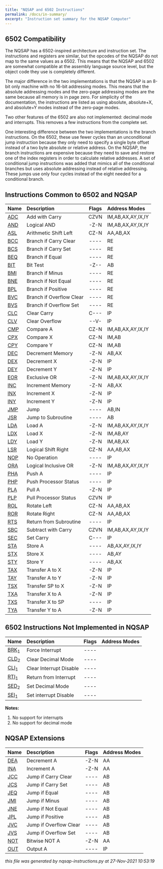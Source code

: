 ```yaml
---
title: "NQSAP and 6502 Instructions"
permalink: /docs/in-summary/
excerpt: "Instruction set summary for the NQSAP Computer"
---
```


## 6502 Compatibility

The NQSAP has a 6502-inspired architecture and instruction set.  The instructions and
registers are similar, but the opcodes of the NQSAP do not map to the same values as
a 6502.  This means that the NQSAP and 6502 are somewhat compatible at the assembly
language source level, but the object code they use is completely different.

The major difference in the two implementations is that the NQSAP is an 8-bit only machine
with no 16-bit addressing modes.  This means that the absolute addressing modes and the
zero-page addressing modes are the same because all memory is in page zero.  For
simplicity of the documentation, the instructions are listed as using absolute,
absolute+X, and absolute+Y modes instead of the zero-page modes.

Two other features of the 6502 are also not implemented: decimal mode and interrupts.
This removes a few instructions from the complete set.

One interesting difference between the two implementations is the branch instructions.
On the 6502, these use fewer cycles than an unconditional jump instruction because they
only need to specify a single byte offset instead of a two byte absolute or relative
address.  On the NQSAP, the branch instructions are expensive because they need to save
and restore one of the index registers in order to calculate relative addresses.  A set
of conditional jump instructions was added that mimics all of the conditional branches
but uses absolute addressing instead of relative addressing.  These jumps use only four
cycles instead of the eight needed for a conditional branch.

## Instructions Common to 6502 and NQSAP

|Name|Description|Flags|Address Modes|
|:---|:---|:---:|:---|
|[ADC](../in-details#adc)|Add with Carry|CZVN|IM,AB,AX,AY,IX,IY|
|[AND](../in-details#and)|Logical AND|-Z-N|IM,AB,AX,AY,IX,IY|
|[ASL](../in-details#asl)|Arithmetic Shift Left|CZ-N|AA,AB,AX|
|[BCC](../in-details#bcc)|Branch if Carry Clear|----|RE|
|[BCS](../in-details#bcs)|Branch if Carry Set|----|RE|
|[BEQ](../in-details#beq)|Branch if Equal|----|RE|
|[BIT](../in-details#bit)|Bit Test|-Z--|AB|
|[BMI](../in-details#bmi)|Branch if Minus|----|RE|
|[BNE](../in-details#bne)|Branch if Not Equal|----|RE|
|[BPL](../in-details#bpl)|Branch if Positive|----|RE|
|[BVC](../in-details#bvc)|Branch if Overflow Clear|----|RE|
|[BVS](../in-details#bvs)|Branch if Overflow Set|----|RE|
|[CLC](../in-details#clc)|Clear Carry|C---|IP|
|[CLV](../in-details#clv)|Clear Overflow|--V-|IP|
|[CMP](../in-details#cmp)|Compare A|CZ-N|IM,AB,AX,AY,IX,IY|
|[CPX](../in-details#cpx)|Compare X|CZ-N|IM,AB|
|[CPY](../in-details#cpy)|Compare Y|CZ-N|IM,AB|
|[DEC](../in-details#dec)|Decrement Memory|-Z-N|AB,AX|
|[DEX](../in-details#dex)|Decrement X|-Z-N|IP|
|[DEY](../in-details#dey)|Decrement Y|-Z-N|IP|
|[EOR](../in-details#eor)|Exclusive OR|-Z-N|IM,AB,AX,AY,IX,IY|
|[INC](../in-details#inc)|Increment Memory|-Z-N|AB,AX|
|[INX](../in-details#inx)|Increment X|-Z-N|IP|
|[INY](../in-details#iny)|Increment Y|-Z-N|IP|
|[JMP](../in-details#jmp)|Jump|----|AB,IN|
|[JSR](../in-details#jsr)|Jump to Subroutine|----|AB|
|[LDA](../in-details#lda)|Load A|-Z-N|IM,AB,AX,AY,IX,IY|
|[LDX](../in-details#ldx)|Load X|-Z-N|IM,AB,AY|
|[LDY](../in-details#ldy)|Load Y|-Z-N|IM,AB,AX|
|[LSR](../in-details#lsr)|Logical Shift Right|CZ-N|AA,AB,AX|
|[NOP](../in-details#nop)|No Operation|----|IP|
|[ORA](../in-details#ora)|Logical Inclusive OR|-Z-N|IM,AB,AX,AY,IX,IY|
|[PHA](../in-details#pha)|Push A|----|IP|
|[PHP](../in-details#php)|Push Processor Status|----|IP|
|[PLA](../in-details#pla)|Pull A|-Z-N|IP|
|[PLP](../in-details#plp)|Pull Processor Status|CZVN|IP|
|[ROL](../in-details#rol)|Rotate Left|CZ-N|AA,AB,AX|
|[ROR](../in-details#ror)|Rotate Right|CZ-N|AA,AB,AX|
|[RTS](../in-details#rts)|Return from Subroutine|----|IP|
|[SBC](../in-details#sbc)|Subtract with Carry|CZVN|IM,AB,AX,AY,IX,IY|
|[SEC](../in-details#sec)|Set Carry|C---|IP|
|[STA](../in-details#sta)|Store A|----|AB,AX,AY,IX,IY|
|[STX](../in-details#stx)|Store X|----|AB,AY|
|[STY](../in-details#sty)|Store Y|----|AB,AX|
|[TAX](../in-details#tax)|Transfer A to X|-Z-N|IP|
|[TAY](../in-details#tay)|Transfer A to Y|-Z-N|IP|
|[TSX](../in-details#tsx)|Transfer SP to X|-Z-N|IP|
|[TXA](../in-details#txa)|Transfer X to A|-Z-N|IP|
|[TXS](../in-details#txs)|Transfer X to SP|----|IP|
|[TYA](../in-details#tya)|Transfer Y to A|-Z-N|IP|


## 6502 Instructions Not Implemented in NQSAP

|Name|Description|Flags|Address Modes|
|:---|:---|:---:|:---|
|[BRK](../in-details#brk)<sub>1</sub>|Force Interrupt|----||
|[CLD](../in-details#cld)<sub>2</sub>|Clear Decimal Mode|----||
|[CLI](../in-details#cli)<sub>1</sub>|Clear Interrupt Disable|----||
|[RTI](../in-details#rti)<sub>1</sub>|Return from Interrupt|----||
|[SED](../in-details#sed)<sub>2</sub>|Set Decimal Mode|----||
|[SEI](../in-details#sei)<sub>1</sub>|Set interrupt Disable|----||

**Notes:**
1. No support for interrupts
1. No support for decimal mode

## NQSAP Extensions

|Name|Description|Flags|Address Modes|
|:---|:---|:---:|:---|
|[DEA](../in-details#dea)|Decrement A|-Z-N|AA|
|[INA](../in-details#ina)|Increment A|-Z-N|AA|
|[JCC](../in-details#jcc)|Jump if Carry Clear|----|AB|
|[JCS](../in-details#jcs)|Jump if Carry Set|----|AB|
|[JEQ](../in-details#jeq)|Jump if Equal|----|AB|
|[JMI](../in-details#jmi)|Jump if Minus|----|AB|
|[JNE](../in-details#jne)|Jump if Not Equal|----|AB|
|[JPL](../in-details#jpl)|Jump if Positive|----|AB|
|[JVC](../in-details#jvc)|Jump if Overflow Clear|----|AB|
|[JVS](../in-details#jvs)|Jump if Overflow Set|----|AB|
|[NOT](../in-details#not)|Bitwise NOT A|-Z-N|AA|
|[OUT](../in-details#out)|Output A|----|IP|


*this file was generated by nqsap-instructions.py at 27-Nov-2021 10:53:19*
